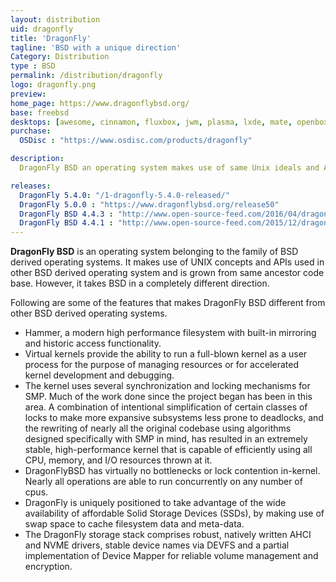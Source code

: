 ```yaml
---
layout: distribution
uid: dragonfly
title: 'DragonFly'
tagline: 'BSD with a unique direction'
Category: Distribution
type : BSD
permalink: /distribution/dragonfly
logo: dragonfly.png
preview: 
home_page: https://www.dragonflybsd.org/
base: freebsd
desktops: [awesome, cinnamon, fluxbox, jwm, plasma, lxde, mate, openbox, xfce]
purchase:
  OSDisc : "https://www.osdisc.com/products/dragonfly"

description: 
  DragonFly BSD an operating system makes use of same Unix ideals and APIs and shares code with other BSD distributions but takes it in a different direction.

releases:
  DragonFly 5.4.0: "/1-dragonfly-5.4.0-released/"
  DragonFly 5.0.0 : "https://www.dragonflybsd.org/release50"
  DragonFly BSD 4.4.3 : "http://www.open-source-feed.com/2016/04/dragonflybsd-443-released.html"
  DragonFly BSD 4.4.1 : "http://www.open-source-feed.com/2015/12/dragonflybsd-441-released.html"
---
```


**DragonFly BSD** is an operating system belonging to the family of BSD derived operating systems. It makes use of UNIX concepts and APIs used in other BSD derived operating system and is grown from same ancestor code base. However, it takes BSD in a completely different direction.

Following are some of the features that makes DragonFly BSD different from other BSD derived operating systems.
- Hammer, a modern high performance filesystem with built-in mirroring and historic access functionality.
- Virtual kernels provide the ability to run a full-blown kernel as a user process for the purpose of managing resources or for accelerated kernel development and debugging.
- The kernel uses several synchronization and locking mechanisms for SMP. Much of the work done since the project began has been in this area. A combination of intentional simplification of certain classes of locks to make more expansive subsystems less prone to deadlocks, and the rewriting of nearly all the original codebase using algorithms designed specifically with SMP in mind, has resulted in an extremely stable, high-performance kernel that is capable of efficiently using all CPU, memory, and I/O resources thrown at it.
- DragonFlyBSD has virtually no bottlenecks or lock contention in-kernel. Nearly all operations are able to run concurrently on any number of cpus.
- DragonFly is uniquely positioned to take advantage of the wide availability of affordable Solid Storage Devices (SSDs), by making use of swap space to cache filesystem data and meta-data.
- The DragonFly storage stack comprises robust, natively written AHCI and NVME drivers, stable device names via DEVFS and a partial implementation of Device Mapper for reliable volume management and encryption.
